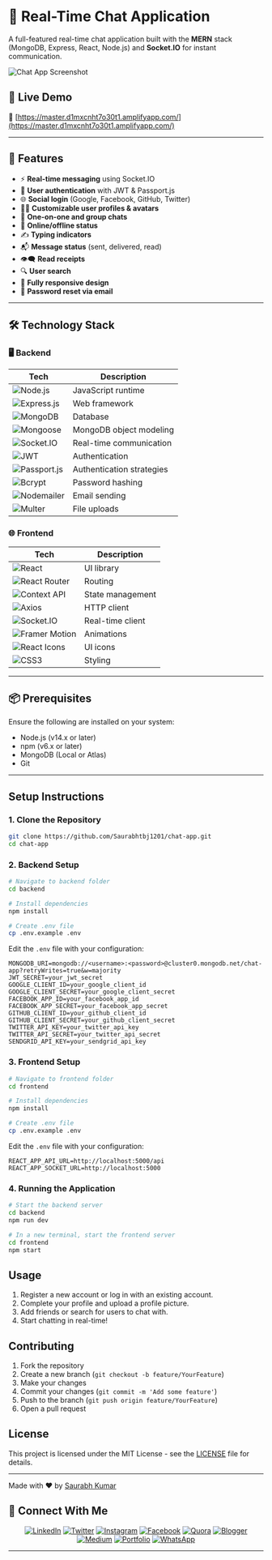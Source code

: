 # 💬 Real-Time Chat Application

A full-featured real-time chat application built with the **MERN** stack (MongoDB, Express, React, Node.js) and **Socket.IO** for instant communication.

![Chat App Screenshot](https://placeholder-for-screenshot.png)

## 🚀 Live Demo

🔗 [https://master.d1mxcnht7o30t1.amplifyapp.com/](https://master.d1mxcnht7o30t1.amplifyapp.com/)

---

## 🧩 Features

- ⚡ **Real-time messaging** using Socket.IO  
- 🔐 **User authentication** with JWT & Passport.js  
- 🌐 **Social login** (Google, Facebook, GitHub, Twitter)  
- 🧑‍🎨 **Customizable user profiles & avatars**  
- 💬 **One-on-one and group chats**  
- 📶 **Online/offline status**  
- ✍️ **Typing indicators**  
- 📬 **Message status** (sent, delivered, read)  
- 👁️‍🗨️ **Read receipts**  
- 🔍 **User search**  
- 📱 **Fully responsive design**  
- 📧 **Password reset via email**

---

## 🛠️ Technology Stack

### 🖥️ Backend

| Tech | Description |
|------|-------------|
| ![Node.js](https://img.shields.io/badge/Node.js-339933?logo=node.js&logoColor=white) | JavaScript runtime |
| ![Express.js](https://img.shields.io/badge/Express.js-000000?logo=express&logoColor=white) | Web framework |
| ![MongoDB](https://img.shields.io/badge/MongoDB-47A248?logo=mongodb&logoColor=white) | Database |
| ![Mongoose](https://img.shields.io/badge/Mongoose-880000?logo=mongoose&logoColor=white) | MongoDB object modeling |
| ![Socket.IO](https://img.shields.io/badge/Socket.IO-010101?logo=socket.io&logoColor=white) | Real-time communication |
| ![JWT](https://img.shields.io/badge/JWT-000000?logo=jsonwebtokens&logoColor=white) | Authentication |
| ![Passport.js](https://img.shields.io/badge/Passport.js-34E27A?logo=passport&logoColor=white) | Authentication strategies |
| ![Bcrypt](https://img.shields.io/badge/Bcrypt.js-F3C614?logoColor=black) | Password hashing |
| ![Nodemailer](https://img.shields.io/badge/Nodemailer-009E60?logo=mail.ru&logoColor=white) | Email sending |
| ![Multer](https://img.shields.io/badge/Multer-FF6F00?logo=upload&logoColor=white) | File uploads |

### 🌐 Frontend

| Tech | Description |
|------|-------------|
| ![React](https://img.shields.io/badge/React.js-61DAFB?logo=react&logoColor=black) | UI library |
| ![React Router](https://img.shields.io/badge/React%20Router-CA4245?logo=react-router&logoColor=white) | Routing |
| ![Context API](https://img.shields.io/badge/Context%20API-6DB33F?logo=react&logoColor=white) | State management |
| ![Axios](https://img.shields.io/badge/Axios-5A29E4?logo=axios&logoColor=white) | HTTP client |
| ![Socket.IO](https://img.shields.io/badge/Socket.IO%20Client-010101?logo=socket.io&logoColor=white) | Real-time client |
| ![Framer Motion](https://img.shields.io/badge/Framer%20Motion-0055FF?logo=framer&logoColor=white) | Animations |
| ![React Icons](https://img.shields.io/badge/React%20Icons-E91E63?logo=react&logoColor=white) | UI icons |
| ![CSS3](https://img.shields.io/badge/CSS3-1572B6?logo=css3&logoColor=white) | Styling |

---

## 📦 Prerequisites

Ensure the following are installed on your system:

- Node.js (v14.x or later)
- npm (v6.x or later)
- MongoDB (Local or Atlas)
- Git

---

## Setup Instructions

### 1. Clone the Repository

```bash
git clone https://github.com/Saurabhtbj1201/chat-app.git
cd chat-app
```

### 2. Backend Setup

```bash
# Navigate to backend folder
cd backend

# Install dependencies
npm install

# Create .env file
cp .env.example .env
```

Edit the `.env` file with your configuration:

```
MONGODB_URI=mongodb://<username>:<password>@cluster0.mongodb.net/chat-app?retryWrites=true&w=majority
JWT_SECRET=your_jwt_secret
GOOGLE_CLIENT_ID=your_google_client_id
GOOGLE_CLIENT_SECRET=your_google_client_secret
FACEBOOK_APP_ID=your_facebook_app_id
FACEBOOK_APP_SECRET=your_facebook_app_secret
GITHUB_CLIENT_ID=your_github_client_id
GITHUB_CLIENT_SECRET=your_github_client_secret
TWITTER_API_KEY=your_twitter_api_key
TWITTER_API_SECRET=your_twitter_api_secret
SENDGRID_API_KEY=your_sendgrid_api_key
```

### 3. Frontend Setup

```bash
# Navigate to frontend folder
cd frontend

# Install dependencies
npm install

# Create .env file
cp .env.example .env
```

Edit the `.env` file with your configuration:

```
REACT_APP_API_URL=http://localhost:5000/api
REACT_APP_SOCKET_URL=http://localhost:5000
```

### 4. Running the Application

```bash
# Start the backend server
cd backend
npm run dev

# In a new terminal, start the frontend server
cd frontend
npm start
```

## Usage

1. Register a new account or log in with an existing account.
2. Complete your profile and upload a profile picture.
3. Add friends or search for users to chat with.
4. Start chatting in real-time!

## Contributing

1. Fork the repository
2. Create a new branch (`git checkout -b feature/YourFeature`)
3. Make your changes
4. Commit your changes (`git commit -m 'Add some feature'`)
5. Push to the branch (`git push origin feature/YourFeature`)
6. Open a pull request

## License

This project is licensed under the MIT License - see the [LICENSE](LICENSE) file for details.

---

Made with ❤️ by [Saurabh Kumar](https://github.com/saurabhtbj1201)

## 🔗 Connect With Me

<p align="center">
  <a href="https://www.linkedin.com/in/Saurabhtbj1201/"><img src="https://img.shields.io/badge/LinkedIn-%230077B5.svg?logo=linkedin&logoColor=white" alt="LinkedIn"/></a>
  <a href="https://x.com/saurabhtbj1201"><img src="https://img.shields.io/badge/Twitter-%231DA1F2.svg?logo=Twitter&logoColor=white" alt="Twitter"/></a>
  <a href="https://www.instagram.com/saurabhtbj1201"><img src="https://img.shields.io/badge/Instagram-%23E4405F.svg?logo=Instagram&logoColor=white" alt="Instagram"/></a>
  <a href="https://www.facebook.com/Saurabhtbj1201"><img src="https://img.shields.io/badge/Facebook-%231877F2.svg?logo=Facebook&logoColor=white" alt="Facebook"/></a>
  <a href="https://www.quora.com/profile/Saurabh-Kumar-17241"><img src="https://img.shields.io/badge/Quora-%23B92B27.svg?logo=Quora&logoColor=white" alt="Quora"/></a>
  <a href="https://saurabh-12.blogspot.com/"><img src="https://img.shields.io/badge/Blogger-%23FF5722.svg?logo=Blogger&logoColor=white" alt="Blogger"/></a>
  <a href="https://saurabh1201.medium.com/"><img src="https://img.shields.io/badge/Medium-%2312100E.svg?logo=Medium&logoColor=white" alt="Medium"/></a>
  <a href="https://www.gu-saurabh.tech"><img src="https://img.shields.io/badge/Portfolio-%2300C4CC.svg?logo=Google-Chrome&logoColor=white" alt="Portfolio"/></a>
  <a href="https://wa.me/919798024301"><img src="https://img.shields.io/badge/WhatsApp-25D366?style=flat&logo=whatsapp&logoColor=white" alt="WhatsApp"/></a>
</p>

---
